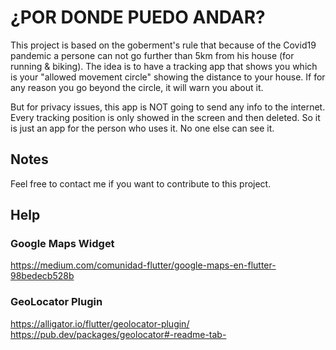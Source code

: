 # ¿POR DONDE PUEDO ANDAR?

This project is based on the goberment's rule that because of the Covid19 pandemic a persone can not go further than 5km from his house (for running & biking).
The idea is to have a tracking app that shows you which is your "allowed movement circle" showing the distance to your house.
If for any reason you go beyond the circle, it will warn you about it.

But for privacy issues, this app is NOT going to send any info to the internet. Every tracking position is only showed in the screen and then deleted.
So it is just an app for the person who uses it. No one else can see it.

## Notes

Feel free to contact me if you want to contribute to this project.

## Help

### Google Maps Widget

https://medium.com/comunidad-flutter/google-maps-en-flutter-98bedecb528b


### GeoLocator Plugin

https://alligator.io/flutter/geolocator-plugin/
https://pub.dev/packages/geolocator#-readme-tab-

